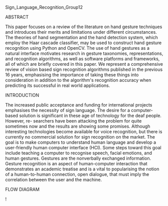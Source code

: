 Sign_Language_Recognition_Group12

ABSTRACT

This paper focuses on a review of the literature on hand gesture techniques and introduces their merits and limitations under different circumstances. The theories of hand segmentation and the hand detection system, which employ the Haar cascade classifier, may be used to construct hand gesture recognition using Python and OpenCV. The use of hand gestures as a natural interface motivates research in gesture taxonomies, representations, and recognition algorithms, as well as software platforms and frameworks, all of which are briefly covered in this paper. We represent a comprehensive review of vision based sign recognition algorithms published in the previous 16 years, emphasising the importance of taking these things into consideration in addition to the algorithm's recognition accuracy when predicting its successful in real world applications. 

INTRODUCTION

The increased public acceptance and funding for international projects emphasises the necessity of sign language. The desire for a computer-based solution is significant in these age of technology for the deaf people. However, re- searchers have been attacking the problem for quite sometimes now and the results are showing some promises. Although interesting technologies become available for voice recognition, but there is currently no commercial solution for sign recognition on the market. The goal is to make computers to understand human language and develop a user-friendly human computer interface (HCI). Some steps toward this goal include teaching a computer to recognise speech, facial emotions, and human gestures. Gestures are the nonverbally exchanged information. Gesture recognition is an aspect of human-computer interaction that demonstrates an academic treatise and is a vital to popularising the notion of a human-to-human connection, open dialogue, that must imply the correlation between the user and the machine.

FLOW DIAGRAM

!

